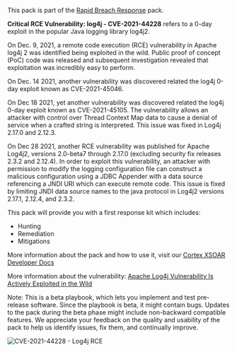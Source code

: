 This pack is part of the [Rapid Breach Response](https://xsoar.pan.dev/marketplace/details/MajorBreachesInvestigationandResponse) pack.

**Critical RCE Vulnerability: log4j - CVE-2021-44228** refers to a 0-day exploit in the popular Java logging library log4j2.

On Dec. 9, 2021, a remote code execution (RCE) vulnerability in Apache log4j 2 was identified being exploited in the wild. Public proof of concept (PoC) code was released and subsequent investigation revealed that exploitation was incredibly easy to perform.

On Dec. 14 2021, another vulnerability was discovered related the log4j 0-day exploit known as CVE-2021-45046.

On Dec 18 2021, yet another vulnerability was discovered related the log4j 0-day exploit known as CVE-2021-45105. The vulnerability allows an attacker with control over Thread Context Map data to cause a denial of service when a crafted string is interpreted. This issue was fixed in Log4j 2.17.0 and 2.12.3.

On Dec 28 2021, another RCE vulnerability was published for Apache Log4j2, versions 2.0-beta7 through 2.17.0 (excluding security fix releases 2.3.2 and 2.12.4).
In order to exploit this vulnerability, an attacker with permission to modify the logging configuration file can construct a malicious configuration using a JDBC Appender with a data source referencing a JNDI URI which can execute remote code. This issue is fixed by limiting JNDI data source names to the java protocol in Log4j2 versions 2.17.1, 2.12.4, and 2.3.2.

This pack will provide you with a first response kit which includes:
* Hunting
* Remediation
* Mitigations

More information about the pack and how to use it, visit our [Cortex XSOAR Developer Docs](https://xsoar.pan.dev/docs/reference/playbooks/cve-2021-44228---log4j-rce)

More information about the vulnerability:
[Apache Log4j Vulnerability Is Actively Exploited in the Wild](https://unit42.paloaltonetworks.com/apache-log4j-vulnerability-cve-2021-44228/)

Note: This is a beta playbook, which lets you implement and test pre-release software. Since the playbook is beta, it might contain bugs. Updates to the pack during the beta phase might include non-backward compatible features. We appreciate your feedback on the quality and usability of the pack to help us identify issues, fix them, and continually improve.

![CVE-2021-44228 - Log4j RCE](../../doc_files/CVE-2021-44228_-_Log4j_RCE.png)